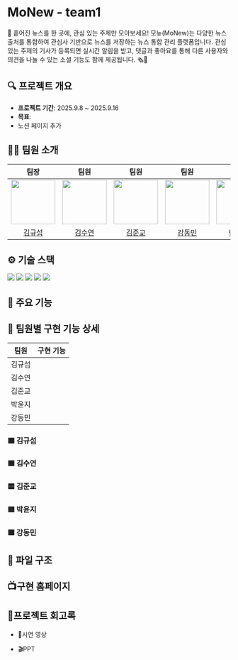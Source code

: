 # MoNew - team1
📰 흩어진 뉴스를 한 곳에, 관심 있는 주제만 모아보세요!
모뉴(MoNew)는 다양한 뉴스 출처를 통합하여 관심사 기반으로 뉴스를 저장하는 뉴스 통합 관리 플랫폼입니다.
관심 있는 주제의 기사가 등록되면 실시간 알림을 받고, 댓글과 좋아요를 통해 다른 사용자와 의견을 나눌 수 있는 소셜 기능도 함께 제공됩니다. 🗞️💬

## 🔍 프로젝트 개요
- **프로젝트 기간**: 2025.9.8 ~ 2025.9.16
- **목표**: 
- 노션 페이지 추가

## 🧑‍💻 팀원 소개
|              팀장               |                     팀원                       |                     팀원                      |                   팀원                  |                   팀원                  |
| :--------------------------------------------------------------------------: | :---------------------------------------------------------------------------: | :--------------------------------------------------------------------------: | :--------------------------------------------------------------------------: | :--------------------------------------------------------------------------: |
| <img src="https://avatars.githubusercontent.com/u/96522559?v=4" width="100"> | <img src="https://avatars.githubusercontent.com/u/217873189?v=4" width="100"> | <img src="https://avatars.githubusercontent.com/u/139607397?v=4" width="100"> | <img src="https://avatars.githubusercontent.com/u/118732028?v=4" width="100"> | <img src="https://avatars.githubusercontent.com/u/91006942?v=4" width="100"> |
| [김규섭](https://github.com/KarubiOhayo) | [김수연](https://github.com/sooyeonz) | [김준교](https://github.com/rlawnsry) | [강동민](https://github.com/DONGMIN-777) | [박윤지](https://github.com/yunji1014) |


## ⚙️ 기술 스택
<div align=left> 
  <img src="https://img.shields.io/badge/java-007396?style=for-the-badge&logo=java&logoColor=white">
  <img src="https://img.shields.io/badge/spring-6DB33F?style=for-the-badge&logo=spring&logoColor=white">
  <img src="https://img.shields.io/badge/postgres-%23316192.svg?style=for-the-badge&logo=postgresql&logoColor=white">
  <img src="https://img.shields.io/badge/github-181717?style=for-the-badge&logo=github&logoColor=white">
  <img src="https://img.shields.io/badge/git-F05032?style=for-the-badge&logo=git&logoColor=white">
</div>

## 📍 주요 기능



## 🧩 팀원별 구현 기능 상세
| 팀원 | 구현 기능 |
|------|----------|
| 김규섭 | |
| 김수연 | |
| 김준교 | |
| 박윤지 | |
| 강동민 |  |

### 🟦 김규섭

### 🟩 김수연

### 🟨 김준교

### 🟥 박윤지

### 🟪 강동민


## 📂 파일 구조


## 📺구현 홈페이지



## 📑프로젝트 회고록

- 🎥시연 영상


- 🎬PPT
